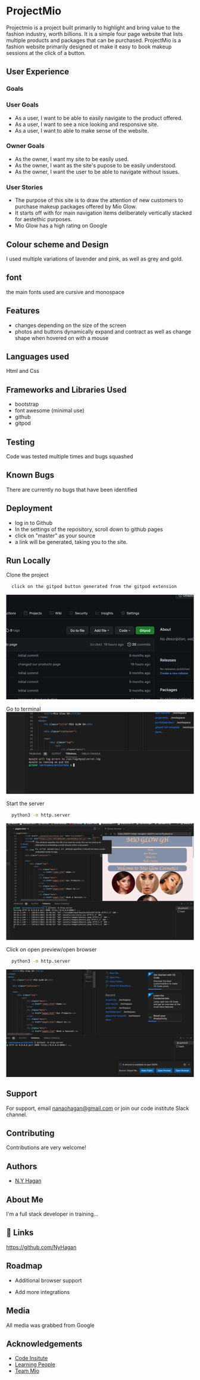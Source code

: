 

# ProjectMio

Projectmio is a project built primarily to highlight and bring value to the fashion industry, worth billions. It is a simple four page website that lists multiple products and packages that can be purchased.
ProjectMio is a fashion website primarily designed ot make it easy to book makeup sessions at the click of a button. 



## User Experience

### Goals

### User Goals
- As a user, I want to be able to easily navigate to the product offered.
- As a user, I want to see a nice looking and responsive site.
- As a user, I want to able to make sense of the website.

### Owner Goals
- As the owner, I want my site to be easily used.
- As the owner, I want as the site's pupose to be easily understood.
- As the owner, I want the user to be able to navigate without issues.

### User Stories

* The purpose of this site is to draw the attention of new customers to purchase makeup packages offered by Mio Glow.
* It starts off with for main navigation items deliberately vertically stacked for aestethic purposes.
* Mio Glow has a high rating on Google



## Colour scheme and Design

I used multiple variations of lavender and pink, as well as grey and gold.
## font

the main fonts used are cursive and monospace
## Features

* changes depending on the size of the screen
* photos and buttons dynamically expand and contract as well as change shape when hovered on with a mouse

## Languages used

Html and Css
## Frameworks and Libraries Used

* bootstrap
* font awesome (minimal use)
* github
* gitpod

## Testing

Code was tested multiple times and bugs squashed
## Known Bugs

There are currently no bugs that have been identified




## Deployment

* log in to Github
* In the settings of the repository, scroll down to github pages
* click on "master" as your source
* a link will be generated, taking you to the site.
## Run Locally

Clone the project

```bash
  click on the gitpod button generated from the gitpod extension
```
![App Screenshot](assets/images/scr1.png)


Go to terminal
![App Screenshot](assets/images/scr2.png)



Start the server

```bash
  python3 -m http.server
```
![App Screenshot](assets/images/scr3.png)

Click on open preview/open browser

```bash
  python3 -m http.server
```
![App Screenshot](assets/images/scr4.png)


## Support

For support, email nanaohagan@gmail.com or join our code institute Slack channel.


## Contributing

Contributions are very welcome!




## Authors

- [N.Y Hagan](https://github.com/NyHagan/projectmio)


## About Me
I'm a full stack developer in training...


## 🔗 Links
https://github.com/NyHagan

## Roadmap

- Additional browser support

- Add more integrations


## Media

All media was grabbed from Google



## Acknowledgements

 - [Code Insitute](https://codeinstitute.net)
 - [Learning People]( https://www.learningpeople.com/uk/)
 - [Team Mio](https://www.instagram.com/itsqueenda/?hl=en)


